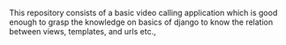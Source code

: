 This repository consists of a basic video calling application which is good enough to grasp the knowledge on basics of django to know the relation between views, templates, and urls etc.,
